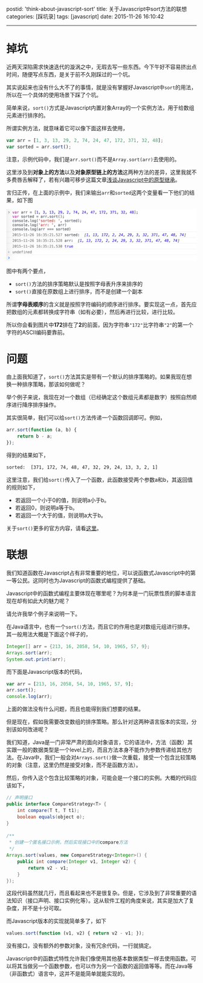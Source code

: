 postid: 'think-about-javascript-sort'
title: 关于Javascript中sort方法的联想
categories: [踩坑录]
tags: [javascript]
date: 2015-11-26 16:10:42

---

# 掉坑

近两天深陷需求快速迭代的漩涡之中，无瑕去写一些东西。今下午好不容易挤出点时间，随便写点东西，是关于前不久刚踩过的一个坑。

其实说起来也没有什么大不了的事情，就是没有掌握好Javascript中`sort`的用法，所以在一个具体的使用场景下踩了个坑。

简单来说，`sort()`方式是Javascript内置对象Array的一个实例方法，用于给数组元素进行排序的。

所谓实例方法，就意味着它可以像下面这样去使用，

```javascript
var arr = [1, 3, 13, 29, 2, 74, 24, 47, 172, 371, 32, 48];
var sorted = arr.sort();
```

注意，示例代码中，我们是`arr.sort()`而不是`Array.sort(arr)`去使用的。

这里涉及到**对象上的方法**以及**对象原型链上的方法**这两种方法的差异，这里我就不多费唇舌解释了，若有兴趣可移步这篇文章[浅谈Javascript中的原型继承](http://blog.gejiawen.com/2014/10/16/prototype-inherit-in-javascript/)。

言归正传，在上面的示例中，我们来输出`arr`和`sorted`这两个变量看一下他们的结果，如下图

![](/res/think-about-javascript-sort/001.png)

图中有两个要点，

- `sort()`方法的排序策略默认是按照字母表升序来排序的
- `sort()`直接在原数组上进行排序，而不是创建一个副本


所谓**字母表顺序**的含义就是按照字符编码的顺序进行排序。要实现这一点，首先应把数组的元素都转换成字符串（如有必要），然后再进行比较，进行比较。

所以你会看到图片中**172**排在了**2**的前面，因为字符串`"172"`比字符串`"2"`的第一个字符的ASCII编码要靠前。

# 问题

由上面我知道了，`sort()`方法其实是带有一个默认的排序策略的。如果我现在想换一种排序策略，那该如何做呢？

举个例子来说，我现在对一个数组（已经确定这个数组元素都是数字）按照自然顺序进行降序排序操作。

其实很简单，我们可以给`sort()`方法传递一个函数回调即可。例如，

```javascript
arr.sort(function (a, b) {
    return b - a;
});
```

得到的结果如下，

```bash
sorted:  [371, 172, 74, 48, 47, 32, 29, 24, 13, 3, 2, 1]
```

这里注意，我们给`sort()`传入了一个函数，此函数接受两个参数a和b，其返回值的规则如下，

- 若返回一个小于0的值，则说明a小于b。
- 若返回0，则说明a等于b。
- 若返回一个大于的值，则说明a大于b。


关于`sort()`更多的官方内容，请看[这里](https://developer.mozilla.org/en-US/docs/Web/JavaScript/Reference/Global_Objects/Array/sort)。

# 联想

我们知道函数在Javascript占有非常重要的地位，可以说函数式Javascript中的第一等公民。这同时也为Javascript的函数式编程提供了基础。

Javascript中的函数式编程主要体现在哪里呢？为何本是一门玩票性质的脚本语言现在却有如此大的魅力呢？

请允许我举个例子来说明一下。

在Java语言中，也有一个`sort()`方法，而且它的作用也是对数组元组进行排序。其一般用法大概是下面这个样子的，

```java
Integer[] arr = {213, 16, 2058, 54, 10, 1965, 57, 9};
Arrays.sort(arr);
System.out.print(arr);
```

而下面是Javascript版本的代码，

```javascript
var arr = [213, 16, 2058, 54, 10, 1965, 57, 9];
arr.sort();
console.log(arr);
```

上面的做法没有什么问题，而且也能得到我们想要的结果。

但是现在，假如我需要改变数组的排序策略。那么针对这两种语言版本的实现，分别该如何改进呢？

我们知道，Java是一门非常严肃的面向对象语言，它的语法中，方法（函数）其实跟一般的数据类型是一个level上的，而且方法本身不能作为参数传递给其他方法。在Java中，我们一般会对`Arrays.sort()`做一次重载，接受一个包含比较策略的对象（注意，这里仍然是接受对象，而不是函数方法）。

然后，你传入这个包含比较策略的对象，可能会是一个接口的实例。大概的代码应该如下，

```java
// 声明接口
public interface CompareStrategy<T> {
    int compare(T t, T t1);
    boolean equals(object o);
}

/**
 * 创建一个匿名接口示例，然后实现接口中的compare方法
 */
Arrays.sort(values, new CompareStrategy<Integer>() {
    public int compare(Integer v1, Integer v2) {
        return v2 - v1;
    }
});
```

这段代码虽然就几行，而且看起来也不是很复杂。但是，它涉及到了非常重要的语法知识（接口声明、接口实例化等）。这从软件工程的角度来说，其实是加大了复杂度，并不是十分可取。

而Javascript版本的实现就简单多了，如下

```javascript
values.sort(function (v1, v2) { return v2 - v1; });
```

没有接口，没有额外的参数对象，没有冗余代码，一行就搞定。


Javascript中的函数式特性允许我们像使用其他基本数据类型一样去使用函数。可以将其当做另一个函数参数，也可以作为另一个函数的返回值等等。而在Java等（非函数式）语言中，这并不是能简单就能实现的。














